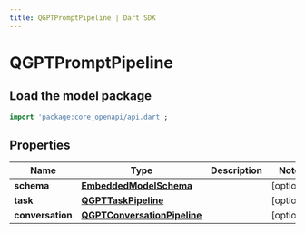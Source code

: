 ```yaml
---
title: QGPTPromptPipeline | Dart SDK
---
```


# QGPTPromptPipeline

## Load the model package
```dart
import 'package:core_openapi/api.dart';
```

## Properties
Name | Type | Description | Notes
------------ | ------------- | ------------- | -------------
**schema** | [**EmbeddedModelSchema**](EmbeddedModelSchema) |  | [optional] 
**task** | [**QGPTTaskPipeline**](QGPTTaskPipeline) |  | [optional] 
**conversation** | [**QGPTConversationPipeline**](QGPTConversationPipeline) |  | [optional] 




